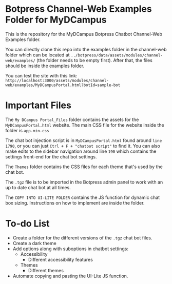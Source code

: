 # Botpress Channel-Web Examples Folder for MyDCampus
This is the repository for the MyDCampus Botpress Chatbot Channel-Web Examples folder.

You can directly clone this repo into the examples folder in the channel-web folder which can be located at `../botpress/data/assets/modules/channel-web/examples/` (the folder  needs to be empty first). After that, the files should be inside the examples folder.

You can test the site with this link: `http://localhost:3000/assets/modules/channel-web/examples/MyDCampusPortal.html?botId=sample-bot`

# Important Files
The `My DCampus Portal_Files` folder contains the assets for the `MyDCampusPortal.html` website. The main CSS file for the website inside the folder is `app.min.css`

The chat bot injection script is in `MyDCampusPortal.html` found around `line 1790`, or you can just `Ctrl + F + "chatbot script"` to find it. You can also make edits to the sidebar navigation around line `190` which contains the settings front-end for the chat bot settings.

The `Themes` folder contains the CSS files for each theme that's used by the chat bot.

The `.tgz` file is to be imported in the Botpress admin panel to work with an up to date chat bot at all times.

The `COPY INTO UI-LITE FOLDER` contains the JS function for dynamic chat box sizing. Instructions on how to implement are inside the folder.


# To-do List
- Create a folder for the different versions of the `.tgz` chat bot files.
- Create a dark theme
- Add options along with suboptions in chatbot settings:
	- Accessibility
		- Different accessibility features
	- Themes
		- Different themes
- Automate copying and pasting the UI-Lite JS function.
